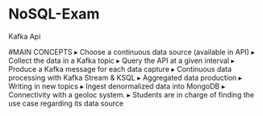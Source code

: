 # NoSQL-Exam
Kafka Api

#MAIN CONCEPTS
▸ Choose a continuous data source (available in API)
▸ Collect the data in a Kafka topic
▸ Query the API at a given interval
▸ Produce a Kafka message for each data capture
▸ Continuous data processing with Kafka Stream & KSQL
▸ Aggregated data production
▸ Writing in new topics
▸ Ingest denormalized data into MongoDB
▸ Connectivity with a geoloc system.
▸ Students are in charge of finding the use case regarding its data source
